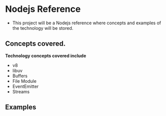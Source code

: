 # Nodejs Reference

- This project will be a Nodejs reference where concepts and examples of the technology will be stored.

## Concepts covered.

**Technology concepts covered include**
 - v8
 - libuv
 - Buffers
 - File Module
 - EventEmitter
 - Streams
 
## Examples
